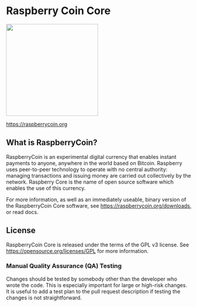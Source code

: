 Raspberry Coin Core
=====================================

<img src="https://pp.vk.me/c637731/v637731892/51ed/QXD4lLKB7Vo.jpg" width="250">


https://raspberrycoin.org

What is RaspberryCoin?
----------------

RaspberryCoin is an experimental digital currency that enables instant payments to
anyone, anywhere in the world based on Bitcoin. Raspberry uses peer-to-peer technology to operate
with no central authority: managing transactions and issuing money are carried
out collectively by the network. Raspberry Core is the name of open source
software which enables the use of this currency.

For more information, as well as an immediately useable, binary version of
the RaspberryCoin Core software, see https://raspberrycoin.org/downloads, or read docs.

License
-------

RaspberryCoin Core is released under the terms of the GPL v3 license. See https://opensource.org/licenses/GPL for more information.

### Manual Quality Assurance (QA) Testing

Changes should be tested by somebody other than the developer who wrote the
code. This is especially important for large or high-risk changes. It is useful
to add a test plan to the pull request description if testing the changes is
not straightforward.
